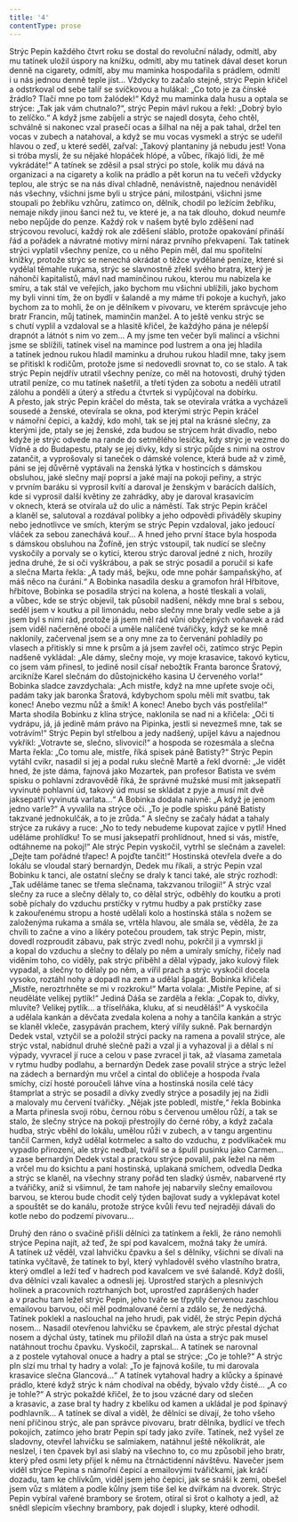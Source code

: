 ```yaml
---
title: '4'
contentType: prose
---
```


Strýc Pepin každého čtvrt roku se dostal do revoluční nálady, odmítl, aby mu tatínek uložil úspory na knížku, odmítl, aby mu tatínek dával deset korun denně na cigarety, odmítl, aby mu maminka hospodařila s prádlem, odmítl i u nás jednou denně teple jíst… Vždycky to začalo stejně, strýc Pepin křičel a odstrkoval od sebe talíř se svíčkovou a hulákal: „Co toto je za čínské žrádlo? Tlačí mne po tom žalódek!“ Když mu maminka dala husu a optala se strýce: „Tak jak vám chutnalo?“, strýc Pepin mávl rukou a řekl: „Dobrý bylo to zelíčko.“ A když jsme zabíjeli a strýc se najedl dosyta, čeho chtěl, schválně si nakonec vzal prasečí ocas a šilhal na něj a pak tahal, držel ten vocas v zubech a natahoval, a když se mu vocas vysmekl a strýc se udeřil hlavou o zeď, u které seděl, zařval: „Takový plan­taniny já nebudu jest! Vona si tróba myslí, že su nějaké hlopáček hlópé, a vůbec, říkajó lidi, že mě vykrádáte!“ A tatínek se zděsil a psal strýci po stole, kolik mu dává na organizaci a na cigarety a kolik na prádlo a pět korun na tu večeři vždycky teplou, ale strýc se na nás díval chladně, nenávistně, najednou nenáviděl nás všechny, všichni jsme byli u strýce páni, milostpáni, všichni jsme stoupali po žebříku vzhůru, zatímco on, dělník, chodil po ležícím žebříku, nemaje nikdy jinou šanci než tu, ve které je, a na tak dlouho, dokud neumře nebo nepůjde do penze. Každý rok v našem bytě bylo zděšení nad strýcovou revolucí, každý rok ale zděšení sláblo, protože opakování přináší řád a pořádek a návratné motivy mírní náraz prvního překvapení. Tak tatínek strýci vyplatil všechny peníze, co u něho Pepin měl, dal mu spořitelní knížky, protože strýc se nenechá okrádat o těžce vydělané peníze, které si vydělal těmahle rukama, strýc se slavnostně zřekl svého bratra, který je náhončí kapitalistů, mávl nad maminčinou rukou, kterou mu nabízela ke smíru, a tak stál ve veřejích, jako bychom mu všichni ublížili, jako bychom my byli vinni tím, že on bydlí v šalandě a my máme tři pokoje a kuchyň, jako bychom za to mohli, že on je dělníkem v pivovaru, ve kterém správcuje jeho bratr Francin, můj tatínek, maminčin manžel. A to ještě venku strýc se s chutí vyplil a vzdaloval se a hlasitě křičel, že každýho pána je nélepší drapnót a látnót s nim vo zem… A my jsme ten večer byli malincí a všichni jsme se sblížili, tatínek visel na mamince pod lustrem a ona jej hladila a tatínek jednou rukou hladil maminku a druhou rukou hladil mne, taky jsem se přitiskl k rodičům, protože jsme si nedovedli srovnat to, co se stalo. A tak strýc Pepin nejdřív utratil všechny peníze, co měl na hotovosti, druhý týden utratil peníze, co mu tatínek našetřil, a třetí týden za sobotu a neděli utratil zálohu a pondělí a úterý a středu a čtvrtek si vypůjčoval na dobírku. A přesto, jak strýc Pepin kráčel do města, tak se otevírala vrátka a vycházeli sousedé a ženské, otevírala se okna, pod kterými strýc Pepin kráčel v námořní čepici, a každý, kdo mohl, tak se jej ptal na krásné slečny, za kterými jde, ptaly se jej ženské, zda budou se strýcem hrát divadlo, nebo kdyže je strýc odvede na rande do setmělého lesíčka, kdy strýc je vezme do Vídně a do Budapestu, ptaly se jej dívky, kdy si strýc půjde s nimi na ostrov zatančit, a vyprošovaly si taneček o dámské volence, která bude až v zimě, páni se jej důvěrně vyptávali na ženská lýtka v hostincích s dámskou obsluhou, jaké slečny mají poprsí a jaké mají na pokoji peřiny, a strýc v prvním baráku si vyprosil kvítí a daroval je ženským v barácích dalších, kde si vyprosil další květiny ze zahrádky, aby je daroval krasavicím v oknech, která se otvírala už do ulic a náměstí. Tak strýc Pepin kráčel a klaněl se, salutoval a rozdával polibky a jeho odpovědi přiváděly skupiny nebo jednotlivce ve smích, kterým se strýc Pepin vzdaloval, jako jedoucí vláček za sebou zanechává kouř… A hned jeho první štace byla hospoda s dámskou obsluhou na Žofíně, jen strýc vstoupil, tak nudící se slečny vyskočily a porvaly se o kytici, kterou strýc daroval jedné z nich, hrozily jedna druhé, že si oči vyškrábou, a pak se strýc posadil a poručil si kafe a slečna Marta řekla: „A tady máš, bejku, ode mne pohár šampaňskýho, ať máš něco na čurání.“ A Bobinka nasadila desku a gramofon hrál Hřbitove, hřbitove, Bobinka se posadila strýci na kolena, a hosté tleskali a volali, a vůbec, kde se strýc objevil, tak působil nadšení, někdy mne bral s sebou, seděl jsem v koutku a pil limonádu, nebo slečny mne braly vedle sebe a já jsem byl s nimi rád, protože já jsem měl rád vůni obyčejných voňavek a rád jsem viděl načerněné obočí a uměle nalíčené tvářičky, když se ke mně naklonily, začervenal jsem se a ony mne za to červenání pohladily po vlasech a přitiskly si mne k prsům a já jsem zavřel oči, zatímco strýc Pepin nadšeně vykládal: „Ale dámy, slečny moje, vy moje krasavice, takovó kyticu, co jsem vám přinesl, to jedině nosil císař nebožtík Franta baronce Šratový, arcikníže Karel slečnám do důstojnického kasina U červeného vorla!“ Bobinka sladce zavzdychala: „Ach mistře, když na mne upřete svoje oči, padám taky jak baronka Šratová, kdybychom spolu měli mít svatbu, tak konec! Anebo vezmu nůž a šmik! A konec! Anebo bych vás postřelila!“ Marta shodila Bobinku z klína strýce, naklonila se nad ni a křičela: „Oči ti vydrápu, já, já jedině mám právo na Pipinka, jestli si nevezmeš mne, tak se votrávím!“ Strýc Pepin byl střelbou a jedy nadšený, upíjel kávu a najednou vykřikl: „Votravte se, slečno, slivovicí!“ a hospoda se rozesmála a slečna Marta řekla: „Co tomu ale, mistře, říká spisek páně Batisty?“ Strýc Pepin vytáhl cvikr, nasadil si jej a podal ruku slečně Martě a řekl dvorně: „Je vidět hned, že jste dáma, fajnová jako Mozartek, pan profesor Batista ve svém spisku o pohlavní zdravovědě říká, že správné mužské musí mít jaksepatří vyvinuté pohlavní úd, takový úd musí se skládat z pyje a musí mít dvě jaksepatří vyvinutá varlata…“ A Bobinka dodala naivně: „A když je jenom jedno varle?“ A vyvalila na strýce oči. „To je podle spisku páně Batisty takzvané jednokulčák, a to je zrůda.“ A slečny se začaly hádat a tahaly strýce za rukávy a ruce: „No to tedy nebudeme kupovat zajíce v pytli! Hned uděláme prohlídku! To se musí jaksepatří prohlídnout, hned si vás, mistře, odtáhneme na pokoj!“ Ale strýc Pepin vyskočil, vytrhl se slečnám a zavelel: „Dejte tam pořádné třapec! A pojďte tančit!“ Hostinská otevřela dveře a do lokálu se vloudal starý bernardýn, Dedek mu říkali, a strýc Pepin vzal Bobinku k tanci, ale ostatní slečny se draly k tanci také, ale strýc rozhodl: „Tak uděláme tanec se třema slečnama, takzvanou trilogii!“ A strýc vzal slečny za ruce a slečny dělaly to, co dělal strýc, odběhly do koutku a proti sobě píchaly do vzduchu prstíčky v rytmu hudby a pak prstíč­ky zase k zakouřenému stropu a hosté udělali kolo a hostinská stála s nožem se založenýma rukama a smála se, vrtěla hlavou, ale smála se, věděla, že za chvíli to začne a víno a likéry potečou proudem, tak strýc Pepin, mistr, dovedl rozproudit zábavu, pak strýc zvedl nohu, pokrčil ji a vymrskl ji a kopal do vzduchu a slečny to dělaly po něm a umíraly smíchy, řičely nad viděním toho, co viděly, pak strýc přiběhl a dělal výpady, jako kulový filek vypadal, a slečny to dělaly po něm, a vířil prach a strýc vyskočil docela vysoko, roztáhl nohy a dopadl na zem a udělal špagát. Bobinka křičela: „Mistře, neroztrhněte se mi v rozkroku!“ Marta volala: „Mistře Pepine, ať si neuděláte velikej pytlík!“ Jediná Dáša se zarděla a řekla: „Copak to, dívky, mluvíte? Velikej pytlík… a tříselňáka, kluku, ať si neuděláš!“ A vyskočila a udělala kankán a děvčata zvedala kolena a nohy a tančila kankán a strýc se klaněl vkleče, zasypáván prachem, který vířily sukně. Pak bernardýn Dedek vstal, vztyčil se a položil strýci packy na ramena a povalil strýce, ale strýc vstal, nabídnul druhé slečně paži a vzal ji a vyhazoval ji a dělal s ní výpady, vyvracel jí ruce a celou v pase zvracel ji tak, až vlasama zametala v rytmu hudby podlahu, a bernardýn Dedek zase povalil strýce a strýc ležel na zádech a bernardýn mu vrčel a cintal do obličeje a hospoda řvala smíchy, cizí hosté poroučeli láhve vína a hostinská nosila celé tácy štamprlat a strýc se posadil a dívky zvedly strýce a posadily jej na židli a malovaly mu červení tvářičky. „Nějak jste pobledl, mistře,“ řekla Bobinka a Marta přinesla svoji róbu, černou róbu s červenou umělou růží, a tak se stalo, že slečny strýce na pokoji přestrojily do černé róby, a když začala hudba, strýc vběhl do lokálu, umělou růži v zubech, a v tangu argentinu tančil Carmen, když udělal kotrmelec a salto do vzduchu, z podvlíkaček mu vypadlo přirození, ale strýc nedbal, tvářil se a špulil pusinku jako Carmen… a zase bernardýn Dedek vstal a prackou strýce povalil, pak ležel na něm a vrčel mu do ksichtu a paní hostinská, uplakaná smíchem, odvedla Dedka a strýc se klaněl, na všechny strany pořád ten sladký úsměv, nabarvené rty a tvářičky, aniž si všimnul, že tam nahoře jej nabarvily slečny emailovou barvou, se kterou bude chodit celý týden bajlovat sudy a vyklepávat kotel a spouštět se do kanálu, protože strýce kvůli řevu teď nejraději dávali do kotle nebo do podzemí pivovaru…

Druhý den ráno o svačině přišli dělníci za tatínkem a řekli, že ráno nemohli strýce Pepina najít, až teď, že spí pod kavalcem, možná taky že umírá. A tatínek už věděl, vzal lahvičku čpavku a šel s dělníky, všichni se dívali na tatínka vyčítavě, že tatínek to byl, který vyhladověl svého vlastního bratra, který omdlel a leží teď v hadrech pod kavalcem ve své šalandě. Když došli, dva dělníci vzali kavalec a odnesli jej. Uprostřed starých a plesnivých holínek a pracovních roztrhaných bot, uprostřed zaprášených hader a v prachu tam ležel strýc Pepin, jeho tváře se třpytily červenou zaschlou emailovou barvou, oči měl podmalované černí a zdálo se, že nedýchá. Tatínek poklekl a naslouchal na jeho hrudi, pak viděl, že strýc Pepin dýchá nosem… Nasadil otevřenou lahvičku se čpavkem, ale strýc přestal dýchat nosem a dýchal ústy, tatínek mu přiložil dlaň na ústa a strýc pak musel natáhnout trochu čpavku. Vyskočil, zaprskal… A tatínek se narovnal a z postele vytahoval onuce a hadry a ptal se strýce: „Co je tohle?“ A strýc pln slzí mu trhal ty hadry a volal: „To je fajnová košile, tu mi darovala krasavice slečna Glancová…“ A tatínek vytahoval hadry a klůcky a špinavé prádlo, které když strýc k nám chodíval na obědy, bývalo vždy čisté… „A co je tohle?“ A strýc pokaždé křičel, že to jsou vzácné dary od slečen a krasavic, a zase bral ty hadry z kbelíku od kamen a ukládal je pod špinavý podhlavník… A tatínek se díval a viděl, že dělníci se dívají, že toho všeho není příčinou strýc, ale pan správce pivovaru, bratr dělníka, bydlící ve třech pokojích, zatímco jeho bratr Pepin spí tady jako zvíře. Tatínek, než vyšel ze sladovny, otevřel lahvičku se salmiakem, natáhnul ještě několikrát, ale neslzel, i ten čpavek byl asi slabý na všechno to, co mu způsobil jeho bratr, který před osmi lety přijel k němu na čtrnáctidenní návštěvu. Navečer jsem viděl strýce Pepina s námořní čepicí a emailovými tvářičkami, jak kráčí dozadu, tam ke chlívkům, viděl jsem jeho čepici, jak se snáší k zemi, obešel jsem vůz s mlátem a podle kůlny jsem tiše šel ke dvířkám na dvorek. Strýc Pepin vybíral vařené brambory se šrotem, otíral si šrot o kalhoty a jedl, až snědl slepicím všechny brambory, pak dojedl i slupky, které odhodil.

